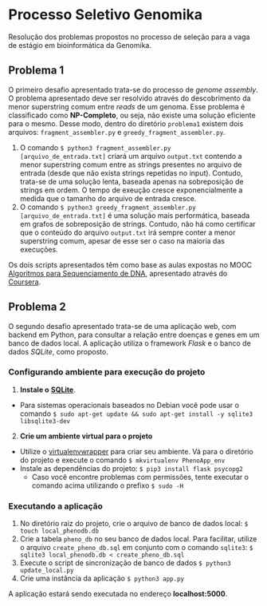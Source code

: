 # Processo Seletivo Genomika
Resolução dos problemas propostos no processo de seleção para a vaga de estágio em bioinformática da Genomika.

## Problema 1
O primeiro desafio apresentado trata-se do processo de *genome assembly*. O problema apresentado deve ser resolvido através do descobrimento da menor superstring comum entre *reads* de um genoma. Esse problema é classificado como **NP-Completo**, ou seja, não existe uma solução eficiente para o mesmo. Desse modo, dentro do diretório `problema1` existem dois arquivos: `fragment_assembler.py` e `greedy_fragment_assembler.py`.

1. O comando `$ python3 fragment_assembler.py [arquivo_de_entrada.txt]` criará um arquivo `output.txt` contendo a menor superstring comum entre as strings presentes no arquivo de entrada (desde que não exista strings repetidas no input). Contudo, trata-se de uma solução lenta, baseada apenas na sobreposição de strings em ordem. O tempo de exeução cresce exponencialmente a medida que o tamanho do arquivo de entrada cresce.
2. O comando `$ python3 greedy_fragment_assembler.py [arquivo_de_entrada.txt]` é uma solução mais performática, baseada em grafos de sobreposição de strings. Contudo, não há como certificar que o conteúdo do arquivo `output.txt` irá sempre conter a menor superstring comum, apesar de esse ser o caso na maioria das execuções.

Os dois scripts apresentados têm como base as aulas expostas no MOOC [Algoritmos para Sequenciamento de DNA](https://www.coursera.org/learn/dna-sequencing), apresentado através do [Coursera](https://www.coursera.org/).

## Problema 2
O segundo desafio apresentado trata-se de uma aplicação web, com backend em Python, para consultar a relação entre doenças e genes em um banco de dados local. A aplicação utiliza o framework *Flask* e o banco de dados *SQLite*, como proposto.

### Configurando ambiente para execução do projeto
1. **Instale o** [**SQLite**](https://www.sqlite.org/download.html).
  * Para sistemas operacionais baseados no Debian você pode usar o comando `$ sudo apt-get update && sudo apt-get install -y sqlite3 libsqlite3-dev`
2. **Crie um ambiente virtual para o projeto**
  * Utilize o [virtualenvwrapper](https://virtualenvwrapper.readthedocs.io/en/latest/) para criar seu ambiente. Vá para o diretório do projeto e execute o comando `$ mkvirtualenv PhenoApp_env`
  * Instale as dependências do projeto: `$ pip3 install flask psycopg2`
    * Caso você encontre problemas com permissões, tente executar o comando acima utilizando o prefixo `$ sudo -H`
    
  ### Executando a aplicação
  1. No diretório raiz do projeto, crie o arquivo de banco de dados local: `$ touch local_phenodb.db`
  2. Crie a tabela `pheno_db` no seu banco de dados local. Para facilitar, utilize o arquivo `create_pheno_db.sql` em conjunto com o comando `sqlite3`: `$ sqlite3 local_phenodb.db < create_pheno_db.sql`
  3. Execute o script de sincronização de banco de dados `$ python3 update_local.py`
  4. Crie  uma instância da aplicação `$ python3 app.py`
  
A aplicação estará sendo executada no endereço **localhost:5000**.
